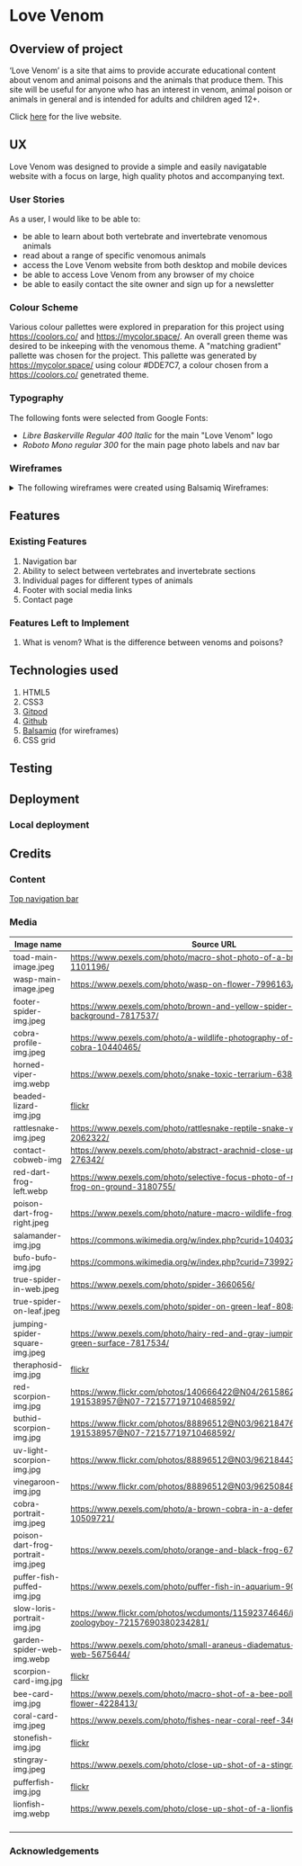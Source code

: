 # Love Venom
## Overview of project
‘Love Venom’ is a site that aims to provide accurate educational content about venom and animal poisons and the animals that produce them. This site will be useful for anyone who has an interest in venom, animal poison or animals in general and is intended for adults and children aged 12+.

<!-- Responsive mockup to go here -->

Click [here](https://dragon-fire-fly.github.io/venom/index.html) for the live website.

## UX
Love Venom was designed to provide a simple and easily navigatable website with a focus on large, high quality photos and accompanying text.
### User Stories
As a user, I would like to be able to:
- be able to learn about both vertebrate and invertebrate venomous animals
- read about a range of specific venomous animals
- access the Love Venom website from both desktop and mobile devices
- be able to access Love Venom from any browser of my choice
- be able to easily contact the site owner and sign up for a newsletter

### Colour Scheme
Various colour pallettes were explored in preparation for this project using https://coolors.co/ and https://mycolor.space/. An overall green theme was desired to be inkeeping with the venomous theme. A "matching gradient" pallette was chosen for the project. This pallette was generated by https://mycolor.space/ using colour #DDE7C7, a colour chosen from a https://coolors.co/ genetrated theme.
<!-- Insert final theme here once decided -->

### Typography
The following fonts were selected from Google Fonts:
- _Libre Baskerville Regular 400 Italic_ for the main "Love Venom" logo
- _Roboto Mono regular 300_ for the main page photo labels and nav bar

### Wireframes
<details>
<summary>
The following wireframes were created using Balsamiq Wireframes:</summary>

| Name  | Wireframe  |
|---|---|
| Simple Sitemap  | ![a simplified sitemap](documentation/wireframes/sitemap_simple_wireframe.png)  | 
|  Expanded Sitemap |  ![sitemap](documentation/wireframes/sitemap_wireframe.png) |
| Home page | ![a wireframe of the home page](documentation/wireframes/home_wireframe.png)  |
| Vertebrates page  | ![a wireframe of the vertebrates page](documentation/wireframes/vertebrates_wireframe.png)  |
| Invertebrates page  | ![a wireframe of the invertebrates page](documentation/wireframes/invertebrates_wireframe.png) |
| Example page (reptiles)  | ![a wireframe example of an inner page (reptiles)](documentation/wireframes/reptiles_wireframe.png)  |
| Contact page  | ![a wireframe of the contact page](documentation/wireframes/contact_wireframe.png)  |

</details>

## Features
<!-- Briefly explain the project here -->

### Existing Features
1. Navigation bar
2. Ability to select between vertebrates and invertebrate sections
3. Individual pages for different types of animals
4. Footer with social media links
5. Contact page

### Features Left to Implement
1. What is venom? What is the difference between venoms and poisons?

## Technologies used
1. HTML5
2. CSS3
3. [Gitpod](https://gitpod.io/)
4. [Github](https://github.com/)
5. [Balsamiq](https://balsamiq.com/) (for wireframes)
6. CSS grid

## Testing
<!-- Link to seperate testing file -->

## Deployment

### Local deployment

## Credits

### Content
[Top navigation bar](https://www.w3schools.com/howto/howto_js_topnav_responsive.asp)

### Media
<!-- Images and video credits go here -->

| Image name  | Source URL  |
|---|---|
| toad-main-image.jpeg  | https://www.pexels.com/photo/macro-shot-photo-of-a-brown-frog-1101196/  |
| wasp-main-image.jpeg  | https://www.pexels.com/photo/wasp-on-flower-7996163/  |
| footer-spider-img.jpeg  | https://www.pexels.com/photo/brown-and-yellow-spider-on-blue-background-7817537/  |
| cobra-profile-img.jpeg  | https://www.pexels.com/photo/a-wildlife-photography-of-an-indian-cobra-10440465/  |
| horned-viper-img.webp  | https://www.pexels.com/photo/snake-toxic-terrarium-63851/  |
| beaded-lizard-img.jpg  | [flickr](https://www.flickr.com/photos/anguskirk/3864249029/in/photolist-6TthBg-6MEvdf-hjkDC-bwhxkx-bwhw9D-9hMcsG-bBvW5F-LZzK8A-4fAyuv-8M52mJ-6qVMoq-9hdCaX-5NCTGz-bWnnCX-wjQRuP-9hgKCU-of21SN-x73Ggz-7ronm8-x5q5if-xenj5Z-ow7ZhS-a41fYS-otrQVT-4FrCop-bWnpMT-7rsmRy-JFSkvv-6qBFcY-5WeQbP-4gQJFP-o8QREu-pVjRq2-d9Snbs-6U2534-jQYfub-cdJJe7-5qQSAD-oSVAoR-oeUNn8-8sDR3-emEGut-ovQDSZ-GNgH2F-oy7WQ4-wQqesd-7nxkuV-ovWpjE-8vvGDf-owdvcQ)  |
| rattlesnake-img.jpeg  | https://www.pexels.com/photo/rattlesnake-reptile-snake-wild-animal-2062322/  |
| contact-cobweb-img  |  https://www.pexels.com/photo/abstract-arachnid-close-up-cobweb-276342/ |
|  red-dart-frog-left.webp | https://www.pexels.com/photo/selective-focus-photo-of-red-and-blue-frog-on-ground-3180755/  |
| poison-dart-frog-right.jpeg  | https://www.pexels.com/photo/nature-macro-wildlife-frog-3180748/  |
| salamander-img.jpg  | https://commons.wikimedia.org/w/index.php?curid=1040324  |
| bufo-bufo-img.jpg  | https://commons.wikimedia.org/w/index.php?curid=73992756  |
| true-spider-in-web.jpeg  | https://www.pexels.com/photo/spider-3660656/  |
| true-spider-on-leaf.jpeg  | https://www.pexels.com/photo/spider-on-green-leaf-8088890/  |
| jumping-spider-square-img.jpeg  | https://www.pexels.com/photo/hairy-red-and-gray-jumping-spider-on-green-surface-7817534/  |
| theraphosid-img.jpg  | [flickr](https://www.flickr.com/photos/29320962@N07/4218592137/in/photolist-7qMotc-7ne3My-4CSvyU-RSyKHb-7L1cLe-2gNPGDJ-2n7Wrx6-C7c9r-9fBtmV-7sivQT-2hvdihX-7q2jdi-k5TYkn-7L1isx-5jiWHy-9jKbVA-8RkaT2-7mmKfC-8UNTny-6RuQH-7X2bxu-4mMGV-7JzeqP-eutk85-fqZvqx-4nxobV-5zECJi-26BV8FW-tc6wg-6wiM6M-tvHsAP-bT49Dz-N44iyh-5hNwEy-FDfBr-9eaaWe-eCovGd-2bqJrh-6mycVg-754ESV-2bmbbV-3VugC-eCovP9-58Q5QW-8vVdQu-2bqF31-cNxtNh-71iMs-eCovWm-BBW7dV)  |
| red-scorpion-img.jpg  | https://www.flickr.com/photos/140666422@N04/26158625453/in/gallery-191538957@N07-72157719710468592/  |
| buthid-scorpion-img.jpg  | https://www.flickr.com/photos/88896512@N03/9621847695/in/gallery-191538957@N07-72157719710468592/  |
| uv-light-scorpion-img.jpg  | https://www.flickr.com/photos/88896512@N03/9621844341/  |
| vinegaroon-img.jpg  | https://www.flickr.com/photos/88896512@N03/9625084816/  |
| cobra-portrait-img.jpeg  | https://www.pexels.com/photo/a-brown-cobra-in-a-defensive-position-10509721/  |
| poison-dart-frog-portrait-img.jpeg  | https://www.pexels.com/photo/orange-and-black-frog-674318/  |
| puffer-fish-puffed-img.jpg  | https://www.pexels.com/photo/puffer-fish-in-aquarium-9004430/  |
| slow-loris-portrait-img.jpg  | https://www.flickr.com/photos/wcdumonts/11592374646/in/gallery-zoologyboy-72157690380234281/  |
| garden-spider-web-img.webp  | https://www.pexels.com/photo/small-araneus-diadematus-spider-on-thin-web-5675644/  |
| scorpion-card-img.jpg  | [flickr](https://www.flickr.com/photos/chrisparker2012/14963313385/in/photolist-oNfTKP-5JVpy8-5dopgR-bWMEtu-4DYihH-D8oR9-6xRgst-8htzm-7wG4x9-ZTufC-efhEng-uBPzkm-xunh7H-6DBAoz-2frJ1-nRWAES-cqB18C-a4FTn8-2w4rrh-6hQRqp-cQx6tC-NUNX2-pZsAsW-afaRg7-8kC5Zv-faDskc-4N1rvT-6DBCZX-26Tdyh-p5LEF5-NKokB-oNh3Qz-mw6fyH-p5LEAA-8kFhds-NJE6g-bkfF1g-bdDuii-pKdVjE-6W6BQ-7BELQ-4JaYWe-oFZnw2-c6z5D-cdJEPb-cdJFE9-cdJFYA-dmdTM5-2ZSD2W-NB4LVs)  |
| bee-card-img.jpg  | https://www.pexels.com/photo/macro-shot-of-a-bee-pollinating-on-a-flower-4228413/  |
| coral-card-img.jpeg  | https://www.pexels.com/photo/fishes-near-coral-reef-3468655/  |
| stonefish-img.jpg  | [flickr](https://www.flickr.com/photos/walkn/3192312691/in/photolist-5S6rkZ-Nqsdv8-wsfjy-FsbPF-q935KP-2wRV3o-5sykjk-9ccbEi-9cffgq-9ccckc-5eMHX3-4MmXRg-AQQRE-8qNqGw-gc7vkZ-9S6xf6-2mG7iLQ-arVgGU-8dbZUg-6yzvmu-9S9tfC-68Ha4L-RsBbN5-iY8qgf-4LbuCA-e9HFf9-7gUfQo-7gQj5H-4zEcSC-9ytoDr-2RrTf-5V1S3w-RsB4NU-S3hsgD-2ccTvW5-bkxjWT-cgrXko-6jsud4-4L6XDT-arSCUa-riRt6z-7pTHKA-FDuS9N-6xSP59-9cYidg-26pNsDS-27vDwxp-37tUAv-bu5K35-2jY3UZY)  |
| stingray-img.jpeg  | https://www.pexels.com/photo/close-up-shot-of-a-stingray-8837892/  |
| pufferfish-img.jpg  | [flickr](https://www.flickr.com/photos/scattered/26963773151/in/photolist-H5Gomx-akVosY-8WoeRq-8r41sp-aCQMb7-Pr7Sj5-7pTEss-4KtsNr-BS42F-aWKeZ8-aWKaFv-agGchV-3VPJiX-7qPjTR-7qTkm3-7qTmeh-7qTkKd-7qPnQT-7qTca9-7qTjm9-7qPmd4-7qThSo-3VU6cy-3VU9BS-akVs5f-29RGefW-3a32Nq-9nr6SW-s9wa4R-5zMMYV-3VPM6c-93XGGL-dyLx83-7qTeY1-7qTimC-u1nw8-7qPkuV-7qPjqH-27Stm9o-7qTdgw-66oh6r-3VPXjD-7qTdTL-7qPoPM-9tu4p7-HSwnCM-7qTcMm-9AV2Zg-7qPiqP-6BV3ZE)  |
| lionfish-img.webp  | https://www.pexels.com/photo/close-up-shot-of-a-lionfish-8856049/  |
|   |   |
|   |   |
|   |   |
|   |   |

### Acknowledgements